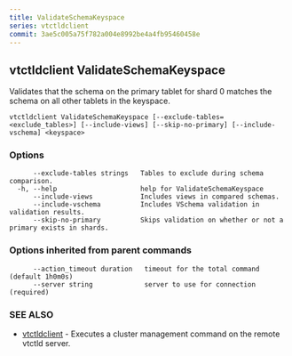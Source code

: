 ```yaml
---
title: ValidateSchemaKeyspace
series: vtctldclient
commit: 3ae5c005a75f782a004e8992be4a4fb95460458e
---
```

## vtctldclient ValidateSchemaKeyspace

Validates that the schema on the primary tablet for shard 0 matches the schema on all other tablets in the keyspace.

```
vtctldclient ValidateSchemaKeyspace [--exclude-tables=<exclude_tables>] [--include-views] [--skip-no-primary] [--include-vschema] <keyspace>
```

### Options

```
      --exclude-tables strings   Tables to exclude during schema comparison.
  -h, --help                     help for ValidateSchemaKeyspace
      --include-views            Includes views in compared schemas.
      --include-vschema          Includes VSchema validation in validation results.
      --skip-no-primary          Skips validation on whether or not a primary exists in shards.
```

### Options inherited from parent commands

```
      --action_timeout duration   timeout for the total command (default 1h0m0s)
      --server string             server to use for connection (required)
```

### SEE ALSO

* [vtctldclient](../)	 - Executes a cluster management command on the remote vtctld server.

